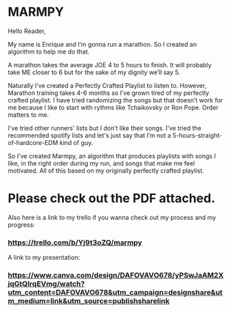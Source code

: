 # MARMPY

Hello Reader, 

My name is Enrique and I’m gonna run a marathon. 
So I created an algorithm to help me do that. 

A marathon takes the average JOE 4 to 5 hours to finish. 
It will  probably take ME closer to 6  but for the sake of my dignity we’ll say 5. 

Naturally I’ve created a Perfectly Crafted Playlist to listen to. 
However,  Marathon training takes 4-6 months  so I’ve grown tired of my perfectly crafted playlist.
I have tried randomizing the songs but that doesn’t work for me because I like to  start with rythms like Tchaikovsky or Ron Pope. Order matters to me. 

I've tried other runners' lists but I don’t like their songs. 
I’ve tried the recommended spotify lists and let's just say that I’m not a 5-hours-straight-of-hardcore-EDM kind of guy.

So I've created Marmpy, an algorithm that produces playlists with songs I like, in the right order during my run, and songs that make me feel motivated. All of this based on my originally perfectly crafted playlist. 

# Please check out the PDF attached. 


Also here is a link to my trello if you wanna check out my process and my progress: 

### https://trello.com/b/Yj9t3oZQ/marmpy

A link to my presentation: 

### https://www.canva.com/design/DAFOVAVO678/yPSwJaAM2XjqGtQIrqEVmg/watch?utm_content=DAFOVAVO678&utm_campaign=designshare&utm_medium=link&utm_source=publishsharelink

